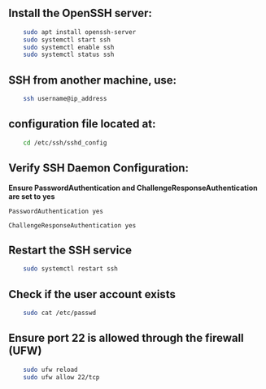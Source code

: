 ## Install the OpenSSH server:
```bash
    sudo apt install openssh-server
    sudo systemctl start ssh
    sudo systemctl enable ssh
    sudo systemctl status ssh
```
## SSH from another machine, use:
```bash
    ssh username@ip_address
```
## configuration file located at:
```bash
    cd /etc/ssh/sshd_config
```
## Verify SSH Daemon Configuration:
**Ensure PasswordAuthentication and ChallengeResponseAuthentication are set to yes**

`PasswordAuthentication yes`

`ChallengeResponseAuthentication yes`

## Restart the SSH service
```bash
    sudo systemctl restart ssh
```

## Check if the user account exists

```bash
    sudo cat /etc/passwd
```

## Ensure port 22 is allowed through the firewall (UFW)
```bash
    sudo ufw reload
    sudo ufw allow 22/tcp
```